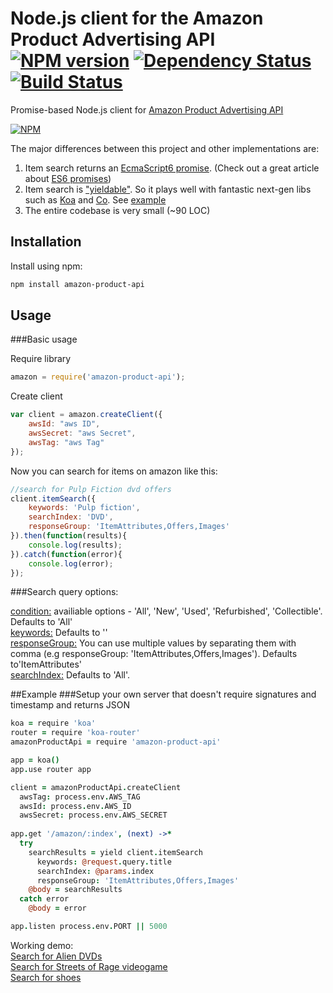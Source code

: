# Node.js client for the Amazon Product Advertising API [![NPM version](https://badge.fury.io/js/amazon-product-api.svg)](http://badge.fury.io/js/amazon-product-api) [![Dependency Status](https://gemnasium.com/t3chnoboy/amazon-product-api.svg)](https://gemnasium.com/t3chnoboy/amazon-product-api) [![Build Status](https://travis-ci.org/t3chnoboy/amazon-product-api.svg?branch=master)](https://travis-ci.org/t3chnoboy/amazon-product-api)

Promise-based Node.js client for [Amazon Product Advertising API](https://affiliate-program.amazon.com/gp/advertising/api/detail/main.html)  

[![NPM](https://nodei.co/npm/amazon-product-api.png?downloads=true)](https://nodei.co/npm/amazon-product-api/)


The major differences between this project and other implementations are:

  1. Item search returns an [EcmaScript6 promise](https://github.com/domenic/promises-unwrapping). (Check out a great article about [ES6 promises](http://www.html5rocks.com/en/tutorials/es6/promises/))
  2. Item search is ["yieldable"](https://github.com/visionmedia/co#yieldables). So it plays well with fantastic next-gen libs such as [Koa](https://github.com/koajs/koa) and [Co](https://github.com/visionmedia/co). See [example](https://github.com/t3chnoboy/amazon-product-api#setup-your-own-server-that-doesnt-require-signatures-and-timestamp-and-returns-json)
  3. The entire codebase is very small (~90 LOC)



## Installation
Install using npm:
```sh
npm install amazon-product-api
```

## Usage

###Basic usage

Require library
```javascript
amazon = require('amazon-product-api');
```

Create client
```javascript
var client = amazon.createClient({
	awsId: "aws ID",
	awsSecret: "aws Secret",
 	awsTag: "aws Tag"
});
```

Now you can search for items on amazon like this:
```javascript
//search for Pulp Fiction dvd offers
client.itemSearch({
	keywords: 'Pulp fiction',
	searchIndex: 'DVD',
    responseGroup: 'ItemAttributes,Offers,Images'
}).then(function(results){
	console.log(results);
}).catch(function(error){
	console.log(error);
});
```

###Search query options:

[condition:](http://docs.aws.amazon.com/AWSECommerceService/latest/DG/ItemSearch.html) availiable options - 'All', 'New', 'Used', 'Refurbished', 'Collectible'. Defaults to 'All'  
[keywords:](http://docs.aws.amazon.com/AWSECommerceService/latest/DG/ItemSearch.html) Defaults to ''  
[responseGroup:](http://docs.aws.amazon.com/AWSECommerceService/latest/DG/CHAP_ResponseGroupsList.html) You can use multiple values by separating them with comma (e.g responseGroup: 'ItemAttributes,Offers,Images'). Defaults to'ItemAttributes'  
[searchIndex:](http://docs.aws.amazon.com/AWSECommerceService/latest/DG/USSearchIndexParamForItemsearch.html) Defaults to 'All'.

##Example
###Setup your own server that doesn't require signatures and timestamp and returns JSON
```coffeescript
koa = require 'koa'
router = require 'koa-router'
amazonProductApi = require 'amazon-product-api' 

app = koa()
app.use router app

client = amazonProductApi.createClient
  awsTag: process.env.AWS_TAG
  awsId: process.env.AWS_ID
  awsSecret: process.env.AWS_SECRET
  
app.get '/amazon/:index', (next) ->*
  try
    searchResults = yield client.itemSearch
      keywords: @request.query.title
      searchIndex: @params.index
      responseGroup: 'ItemAttributes,Offers,Images'
    @body = searchResults
  catch error
    @body = error

app.listen process.env.PORT || 5000
```

Working demo:  
[Search for Alien DVDs](http://watchlist-koa.herokuapp.com/amazon/DVD?title=alien)  
[Search for Streets of Rage videogame](http://watchlist-koa.herokuapp.com/amazon/VideoGames?title=streets%20of%20rage)  
[Search for shoes](http://watchlist-koa.herokuapp.com/amazon/Shoes?title=nike%20nevis)
